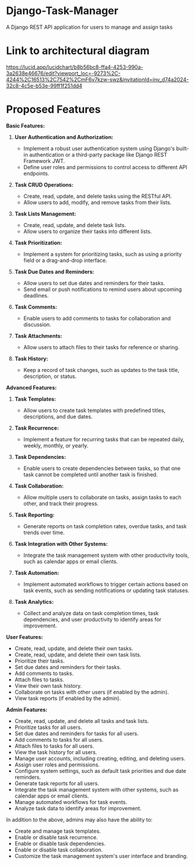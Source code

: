 # Django-Task-Manager
A Django REST API application for users to manage and assign tasks 
# Link to architectural diagram
https://lucid.app/lucidchart/b8b56bc8-ffa4-4253-990a-3a2638e46676/edit?viewport_loc=-9273%2C-4244%2C16513%2C7542%2CmF6v7kzw-swz&invitationId=inv_d74a2024-32c8-4c5e-b53e-99ff1f251dd4

# Proposed Features
**Basic Features:**

1. **User Authentication and Authorization:**
   - Implement a robust user authentication system using Django's built-in authentication or a third-party package like Django REST Framework JWT.
   - Define user roles and permissions to control access to different API endpoints.

2. **Task CRUD Operations:**
   - Create, read, update, and delete tasks using the RESTful API.
   - Allow users to add, modify, and remove tasks from their lists.

3. **Task Lists Management:**
   - Create, read, update, and delete task lists.
   - Allow users to organize their tasks into different lists.

4. **Task Prioritization:**
   - Implement a system for prioritizing tasks, such as using a priority field or a drag-and-drop interface.

5. **Task Due Dates and Reminders:**
   - Allow users to set due dates and reminders for their tasks.
   - Send email or push notifications to remind users about upcoming deadlines.

6. **Task Comments:**
   - Enable users to add comments to tasks for collaboration and discussion.

7. **Task Attachments:**
   - Allow users to attach files to their tasks for reference or sharing.

8. **Task History:**
   - Keep a record of task changes, such as updates to the task title, description, or status.

**Advanced Features:**

1. **Task Templates:**
   - Allow users to create task templates with predefined titles, descriptions, and due dates.

2. **Task Recurrence:**
   - Implement a feature for recurring tasks that can be repeated daily, weekly, monthly, or yearly.

3. **Task Dependencies:**
   - Enable users to create dependencies between tasks, so that one task cannot be completed until another task is finished.

4. **Task Collaboration:**
   - Allow multiple users to collaborate on tasks, assign tasks to each other, and track their progress.

5. **Task Reporting:**
   - Generate reports on task completion rates, overdue tasks, and task trends over time.

6. **Task Integration with Other Systems:**
   - Integrate the task management system with other productivity tools, such as calendar apps or email clients.

7. **Task Automation:**
   - Implement automated workflows to trigger certain actions based on task events, such as sending notifications or updating task statuses.

8. **Task Analytics:**
   - Collect and analyze data on task completion times, task dependencies, and user productivity to identify areas for improvement.

**User Features:**

* Create, read, update, and delete their own tasks.
* Create, read, update, and delete their own task lists.
* Prioritize their tasks.
* Set due dates and reminders for their tasks.
* Add comments to tasks.
* Attach files to tasks.
* View their own task history.
* Collaborate on tasks with other users (if enabled by the admin).
* View task reports (if enabled by the admin).

**Admin Features:**

* Create, read, update, and delete all tasks and task lists.
* Prioritize tasks for all users.
* Set due dates and reminders for tasks for all users.
* Add comments to tasks for all users.
* Attach files to tasks for all users.
* View the task history for all users.
* Manage user accounts, including creating, editing, and deleting users.
* Assign user roles and permissions.
* Configure system settings, such as default task priorities and due date reminders.
* Generate task reports for all users.
* Integrate the task management system with other systems, such as calendar apps or email clients.
* Manage automated workflows for task events.
* Analyze task data to identify areas for improvement.

In addition to the above, admins may also have the ability to:

* Create and manage task templates.
* Enable or disable task recurrence.
* Enable or disable task dependencies.
* Enable or disable task collaboration.
* Customize the task management system's user interface and branding.
